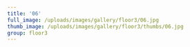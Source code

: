 ```yaml
---
title: '06'
full_image: /uploads/images/gallery/floor3/06.jpg
thumb_image: /uploads/images/gallery/floor3/thumbs/06.jpg
group: floor3
---
```


